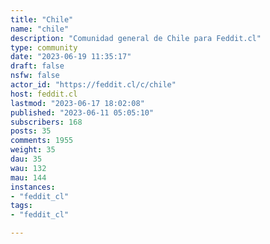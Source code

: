 ```yaml
---
title: "Chile" 
name: "chile"
description: "Comunidad general de Chile para Feddit.cl"
type: community
date: "2023-06-19 11:35:17"
draft: false
nsfw: false
actor_id: "https://feddit.cl/c/chile"
host: feddit.cl
lastmod: "2023-06-17 18:02:08"
published: "2023-06-11 05:05:10"
subscribers: 168
posts: 35
comments: 1955
weight: 35
dau: 35
wau: 132
mau: 144
instances:
- "feddit_cl"
tags: 
- "feddit_cl"

---
```

